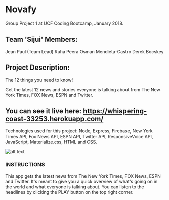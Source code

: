 # Novafy

Group Project 1 at UCF Coding Bootcamp, January 2018.

## Team 'Sijui' Members: 

Jean Paul (Team Lead)
Ruha Peera
Osman Mendieta-Castro
Derek Bocskey

## Project Description: 

The 12 things you need to know!

Get the latest 12 news and stories everyone is talking about from The New York Times, FOX News, ESPN and Twitter.

## You can see it live here: https://whispering-coast-33253.herokuapp.com/

Technologies used for this project: Node, Express, Firebase, New York Times API, Fox News API, ESPN API, Twitter API, ResponsiveVoice API, JavaScript, Materialize.css, HTML and CSS.

![alt text][screenshot]

[screenshot]: https://github.com/jpdevspace/LatestNews_Node/blob/master/public/assets/imgs/screenshot.png "App Screenshot"

### INSTRUCTIONS

This app gets the latest news from The New York Times, FOX News, ESPN and Twitter. It's meant to give you a quick overview of what's going on in the world and what everyone is talking about. You can listen to the headlines by clicking the PLAY button on the top right corner.

